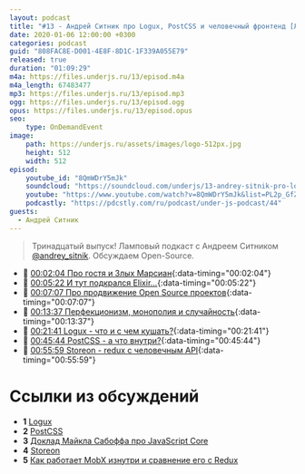 ```yaml
---
layout: podcast
title: "#13 - Андрей Ситник про Logux, PostCSS и человечный фронтенд [Ламповый]"
date: 2020-01-06 12:00:00 +0300
categories: podcast
guid: "808FAC8E-D001-4E8F-8D1C-1F339A055E79"
released: true
duration: "01:09:29"
m4a: https://files.underjs.ru/13/episod.m4a
m4a_length: 67483477
mp3: https://files.underjs.ru/13/episod.mp3
ogg: https://files.underjs.ru/13/episod.ogg
opus: https://files.underjs.ru/13/episod.opus
seo:
    type: OnDemandEvent
image:
    path: https://underjs.ru/assets/images/logo-512px.jpg
    height: 512
    width: 512
episod:
    youtube_id: "8QmWDrY5mJk"
    soundcloud: "https://soundcloud.com/underjs/13-andrey-sitnik-pro-logux-postcss-i-chelovechnyy-frontend-lampovyy "
    youtube: "https://www.youtube.com/watch?v=8QmWDrY5mJk&list=PL2p_GfZz-_1OWXrKUZRBc8LzMz5FJNXW7"
    podcastly: "https://pdcstly.com/ru/podcast/under-js-podcast/44"
guests:
  - Андрей Ситник
---
```


> Тринадцатый выпуск! Ламповый подкаст с Андреем Ситником [@andrey_sitnik](https://twitter.com/andrey_sitnik). Обсуждаем Open-Source.

- 🤔 [00:02:04 Про гостя и Злых Марсиан](#){:data-timing="00:02:04"}
- 🤔 [00:05:22 И тут подкрался Elixir...](#){:data-timing="00:05:22"}
- 🤔 [00:07:07 Про продвижение Open Source проектов](#){:data-timing="00:07:07"}
- 🤔 [00:13:37 Перфекционизм, монополия и случайность](#){:data-timing="00:13:37"}
- 🤔 [00:21:41 Logux - что и с чем кушать?](#){:data-timing="00:21:41"}
- 🤔 [00:45:44 PostCSS - а что внутри?](#){:data-timing="00:45:44"}
- 🤔 [00:55:59 Storeon - redux с человечным API](#){:data-timing="00:55:59"}

# Ссылки из обсуждений

- <b id="note1">1</b> [Logux](https://github.com/logux)
- <b id="note2">2</b> [PostCSS](https://github.com/postcss/postcss)
- <b id="note3">3</b> [Доклад Майкла Сабоффа про JavaScript Core](https://www.youtube.com/watch?v=mtVBAcy7AKA)
- <b id="note4">4</b> [Storeon](https://github.com/storeon/storeon)
- <b id="note5">5</b> [Как работает MobX изнутри и сравнение его с Redux](https://habr.com/ru/post/340592/)
